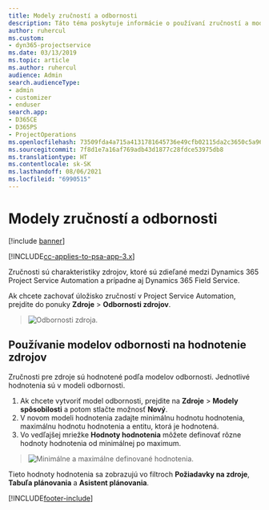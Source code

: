 ```yaml
---
title: Modely zručností a odbornosti
description: Táto téma poskytuje informácie o používaní zručností a modulov spôsobilosti.
author: ruhercul
ms.custom:
- dyn365-projectservice
ms.date: 03/13/2019
ms.topic: article
ms.author: ruhercul
audience: Admin
search.audienceType:
- admin
- customizer
- enduser
search.app:
- D365CE
- D365PS
- ProjectOperations
ms.openlocfilehash: 73509fda4a715a4131781645736e49cfb02115da2c3650c5a966e35360e7703f
ms.sourcegitcommit: 7f8d1e7a16af769adb43d1877c28fdce53975db8
ms.translationtype: HT
ms.contentlocale: sk-SK
ms.lasthandoff: 08/06/2021
ms.locfileid: "6990515"
---
```

# <a name="skills-and-proficiency-models"></a>Modely zručností a odbornosti

[!include [banner](../includes/psa-now-project-operations.md)]

[!INCLUDE[cc-applies-to-psa-app-3.x](../includes/cc-applies-to-psa-app-3x.md)]

Zručnosti sú charakteristiky zdrojov, ktoré sú zdieľané medzi Dynamics 365 Project Service Automation a prípadne aj Dynamics 365 Field Service. 

Ak chcete zachovať úložisko zručností v Project Service Automation, prejdite do ponuky **Zdroje** \> **Odbornosti zdrojov**. 

> ![Odbornosti zdroja.](media/Resource-Management-image84.png)

## <a name="use-proficiency-models-to-rate-resources"></a>Používanie modelov odbornosti na hodnotenie zdrojov

Zručnosti pre zdroje sú hodnotené podľa modelov odbornosti. Jednotlivé hodnotenia sú v modeli odbornosti. 

1. Ak chcete vytvoriť model odbornosti, prejdite na **Zdroje** \> **Modely spôsobilosti** a potom stlačte možnosť **Nový**.
2. V novom modeli hodnotenia zadajte minimálnu hodnotu hodnotenia, maximálnu hodnotu hodnotenia a entitu, ktorá je hodnotená.
3. Vo vedľajšej mriežke **Hodnoty hodnotenia** môžete definovať rôzne hodnoty hodnotenia od minimálnej po maximum.

> ![Minimálne a maximálne definované hodnotenia.](media/Resource-Management-image85.png)

Tieto hodnoty hodnotenia sa zobrazujú vo filtroch **Požiadavky na zdroje**, **Tabuľa plánovania** a **Asistent plánovania**.


[!INCLUDE[footer-include](../includes/footer-banner.md)]